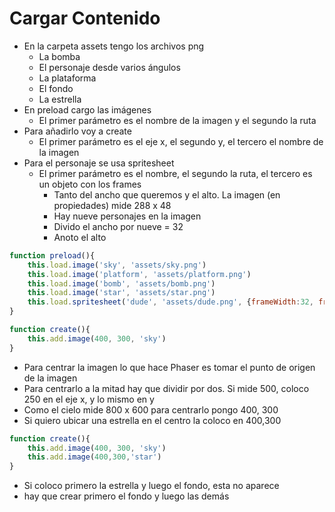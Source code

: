 # Cargar Contenido

- En la carpeta assets tengo los archivos png
    - La bomba
    - El personaje desde varios ángulos
    - La plataforma
    - El fondo
    - La estrella
- En preload cargo las imágenes
    - El primer parámetro es el nombre de la imagen y el segundo la ruta
- Para añadirlo voy a create
    - El primer parámetro es el eje x, el segundo y, el tercero el nombre de la imagen
- Para el personaje se usa spritesheet
    - El primer parámetro es el nombre, el segundo la ruta, el tercero es un objeto con los frames
        - Tanto del ancho que queremos y el alto. La imagen (en propiedades) mide 288 x 48
        - Hay nueve personajes en la imagen
        - Divido el ancho por nueve = 32
        - Anoto el alto 
~~~js
function preload(){
    this.load.image('sky', 'assets/sky.png')
    this.load.image('platform', 'assets/platform.png')
    this.load.image('bomb', 'assets/bomb.png')
    this.load.image('star', 'assets/star.png')
    this.load.spritesheet('dude', 'assets/dude.png', {frameWidth:32, frameHeight: 48})
}

function create(){
    this.add.image(400, 300, 'sky')
}
~~~

- Para centrar la imagen lo que hace Phaser es tomar el punto de origen de la imagen
- Para centrarlo a la mitad hay que dividir por dos. Si mide 500, coloco 250 en el eje x, y lo mismo en y
- Como el cielo mide 800 x 600 para centrarlo pongo 400, 300
- Si quiero ubicar una estrella en el centro la coloco en 400,300

~~~js
function create(){
    this.add.image(400, 300, 'sky')
    this.add.image(400,300,'star')
}
~~~

- Si coloco primero la estrella y luego el fondo, esta no aparece
- hay que crear primero el fondo y luego las demás